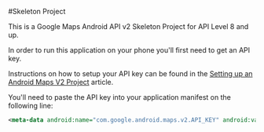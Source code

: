 #Skeleton Project

This is a Google Maps Android API v2 Skeleton Project for API Level 8 and up.

In order to run this application on your phone you'll first need to get an API key.

Instructions on how to setup your API key can be found in the [Setting up an Android Maps V2 Project][0] article.

You'll need to paste the API key into your application manifest on the following line:

```xml
<meta-data android:name="com.google.android.maps.v2.API_KEY" android:value="INSERT_YOUR_API_KEY_HERE"/>
```

[0]: http://ddewaele.github.io/GoogleMapsV2WithActionBarSherlock/part1 "Setting up an Android Maps V2 Project"

        
        
        